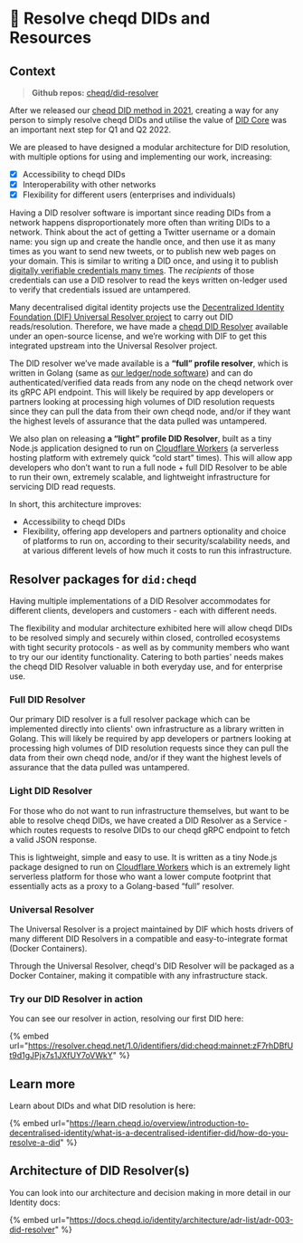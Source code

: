 # 🔄 Resolve cheqd DIDs and Resources

## Context

> **Github repos:** [cheqd/did-resolver](https://github.com/cheqd/did-resolver)

After we released our [cheqd DID method in 2021](https://docs.cheqd.io/identity/architecture/adr-list/adr-001-cheqd-did-method), creating a way for any person to simply resolve cheqd DIDs and utilise the value of [DID Core](https://www.w3.org/TR/did-core/) was an important next step for Q1 and Q2 2022.

We are pleased to have designed a modular architecture for DID resolution, with multiple options for using and implementing our work, increasing:

* [x] Accessibility to cheqd DIDs
* [x] Interoperability with other networks
* [x] Flexibility for different users (enterprises and individuals)

Having a DID resolver software is important since reading DIDs from a network happens disproportionately more often than writing DIDs to a network. Think about the act of getting a Twitter username or a domain name: you sign up and create the handle once, and then use it as many times as you want to send new tweets, or to publish new web pages on your domain. This is similar to writing a DID once, and using it to publish [digitally verifiable credentials many times](https://learn.cheqd.io/overview/introduction-to-decentralised-identity/what-is-a-verifiable-credential-vc/what-is-a-verifiable-presentation). The _recipients_ of those credentials can use a DID resolver to read the keys written on-ledger used to verify that credentials issued are untampered.

Many decentralised digital identity projects use the [Decentralized Identity Foundation (DIF) Universal Resolver project](https://github.com/decentralized-identity/universal-resolver) to carry out DID reads/resolution. Therefore, we have made a [cheqd DID Resolver](https://github.com/cheqd/did-resolver) available under an open-source license, and we’re working with DIF to get this integrated upstream into the Universal Resolver project.

The DID resolver we’ve made available is a **“full” profile resolver**, which is written in Golang (same as [our ledger/node software](https://github.com/cheqd/cheqd-node)) and can do authenticated/verified data reads from any node on the cheqd network over its gRPC API endpoint. This will likely be required by app developers or partners looking at processing high volumes of DID resolution requests since they can pull the data from their own cheqd node, and/or if they want the highest levels of assurance that the data pulled was untampered.

We also plan on releasing **a “light” profile DID Resolver**, built as a tiny Node.js application designed to run on [Cloudflare Workers](https://workers.cloudflare.com/) (a serverless hosting platform with extremely quick “cold start” times). This will allow app developers who don’t want to run a full node + full DID Resolver to be able to run their own, extremely scalable, and lightweight infrastructure for servicing DID read requests.

In short, this architecture improves:

* Accessibility to cheqd DIDs
* Flexibility, offering app developers and partners optionality and choice of platforms to run on, according to their security/scalability needs, and at various different levels of how much it costs to run this infrastructure.

## Resolver packages for `did:cheqd`

Having multiple implementations of a DID Resolver accommodates for different clients, developers and customers - each with different needs.

The flexibility and modular architecture exhibited here will allow cheqd DIDs to be resolved simply and securely within closed, controlled ecosystems with tight security protocols - as well as by community members who want to try our our identity functionality. Catering to both parties' needs makes the cheqd DID Resolver valuable in both everyday use, and for enterprise use.

### Full DID Resolver

Our primary DID resolver is a full resolver package which can be implemented directly into clients' own infrastructure as a library written in Golang. This will likely be required by app developers or partners looking at processing high volumes of DID resolution requests since they can pull the data from their own cheqd node, and/or if they want the highest levels of assurance that the data pulled was untampered.

### Light DID Resolver

For those who do not want to run infrastructure themselves, but want to be able to resolve cheqd DIDs, we have created a DID Resolver as a Service - which routes requests to resolve DIDs to our cheqd gRPC endpoint to fetch a valid JSON response.

This is lightweight, simple and easy to use. It is written as a tiny Node.js package designed to run on [Cloudflare Workers](https://workers.cloudflare.com/) which is an extremely light serverless platform for those who want a lower compute footprint that essentially acts as a proxy to a Golang-based “full” resolver.

### Universal Resolver

The Universal Resolver is a project maintained by DIF which hosts drivers of many different DID Resolvers in a compatible and easy-to-integrate format (Docker Containers).

Through the Universal Resolver, cheqd's DID Resolver will be packaged as a Docker Container, making it compatible with any infrastructure stack.

### Try our DID Resolver in action

You can see our resolver in action, resolving our first DID here:

{% embed url="https://resolver.cheqd.net/1.0/identifiers/did:cheqd:mainnet:zF7rhDBfUt9d1gJPjx7s1JXfUY7oVWkY" %}

## Learn more

Learn about DIDs and what DID resolution is here:

{% embed url="https://learn.cheqd.io/overview/introduction-to-decentralised-identity/what-is-a-decentralised-identifier-did/how-do-you-resolve-a-did" %}

## Architecture of DID Resolver(s)

You can look into our architecture and decision making in more detail in our Identity docs:

{% embed url="https://docs.cheqd.io/identity/architecture/adr-list/adr-003-did-resolver" %}
